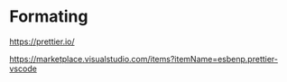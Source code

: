 

# Formating

https://prettier.io/


https://marketplace.visualstudio.com/items?itemName=esbenp.prettier-vscode
